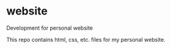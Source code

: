 # website
Development for personal website

This repo contains html, css, etc. files for my personal website.
